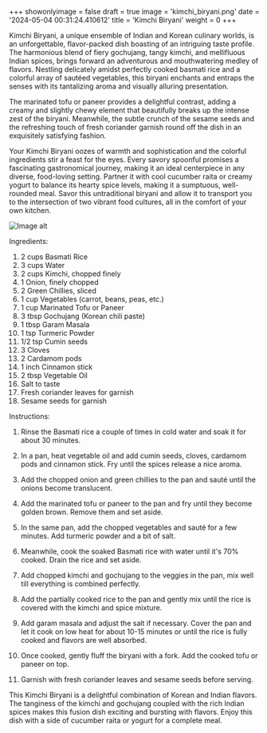 +++ 
showonlyimage = false 
draft = true 
image = 'kimchi_biryani.png'
date = '2024-05-04 00:31:24.410612' 
title = 'Kimchi Biryani' 
weight = 0
+++ 

<!--more-->

 
Kimchi Biryani, a unique ensemble of Indian and Korean culinary worlds, is an unforgettable, flavor-packed dish boasting of an intriguing taste profile. The harmonious blend of fiery gochujang, tangy kimchi, and mellifluous Indian spices, brings forward an adventurous and mouthwatering medley of flavors. Nestling delicately amidst perfectly cooked basmati rice and a colorful array of sautéed vegetables, this biryani enchants and entraps the senses with its tantalizing aroma and visually alluring presentation. 

The marinated tofu or paneer provides a delightful contrast, adding a creamy and slightly chewy element that beautifully breaks up the intense zest of the biryani. Meanwhile, the subtle crunch of the sesame seeds and the refreshing touch of fresh coriander garnish round off the dish in an exquisitely satisfying fashion. 

Your Kimchi Biryani oozes of warmth and sophistication and the colorful ingredients stir a feast for the eyes. Every savory spoonful promises a fascinating gastronomical journey, making it an ideal centerpiece in any diverse, food-loving setting. Partner it with cool cucumber raita or creamy yogurt to balance its hearty spice levels, making it a sumptuous, well-rounded meal. Savor this untraditional biryani and allow it to transport you to the intersection of two vibrant food cultures, all in the comfort of your own kitchen. 

![Image alt](/kimchi_biryani.png)

Ingredients: 

1. 2 cups Basmati Rice
2. 3 cups Water
3. 2 cups Kimchi, chopped finely
4. 1 Onion, finely chopped
5. 2 Green Chillies, sliced
6. 1 cup Vegetables (carrot, beans, peas, etc.)
7. 1 cup Marinated Tofu or Paneer
8. 3 tbsp Gochujang (Korean chili paste)
9. 1 tbsp Garam Masala
10. 1 tsp Turmeric Powder
11. 1/2 tsp Cumin seeds
12. 3 Cloves
13. 2 Cardamom pods
14. 1 inch Cinnamon stick
15. 2 tbsp Vegetable Oil
16. Salt to taste
17. Fresh coriander leaves for garnish
18. Sesame seeds for garnish

Instructions:

1. Rinse the Basmati rice a couple of times in cold water and soak it for about 30 minutes. 

2. In a pan, heat vegetable oil and add cumin seeds, cloves, cardamom pods and cinnamon stick. Fry until the spices release a nice aroma.

3. Add the chopped onion and green chillies to the pan and sauté until the onions become translucent.

4. Add the marinated tofu or paneer to the pan and fry until they become golden brown. Remove them and set aside.

5. In the same pan, add the chopped vegetables and sauté for a few minutes. Add turmeric powder and a bit of salt.

6. Meanwhile, cook the soaked Basmati rice with water until it's 70% cooked. Drain the rice and set aside.

7. Add chopped kimchi and gochujang to the veggies in the pan, mix well till everything is combined perfectly.

8. Add the partially cooked rice to the pan and gently mix until the rice is covered with the kimchi and spice mixture.

9. Add garam masala and adjust the salt if necessary. Cover the pan and let it cook on low heat for about 10-15 minutes or until the rice is fully cooked and flavors are well absorbed.

10. Once cooked, gently fluff the biryani with a fork. Add the cooked tofu or paneer on top.

11. Garnish with fresh coriander leaves and sesame seeds before serving.

This Kimchi Biryani is a delightful combination of Korean and Indian flavors. The tanginess of the kimchi and gochujang coupled with the rich Indian spices makes this fusion dish exciting and bursting with flavors. Enjoy this dish with a side of cucumber raita or yogurt for a complete meal.